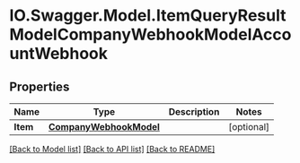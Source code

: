 # IO.Swagger.Model.ItemQueryResultModelCompanyWebhookModelAccountWebhook
## Properties

Name | Type | Description | Notes
------------ | ------------- | ------------- | -------------
**Item** | [**CompanyWebhookModel**](CompanyWebhookModel.md) |  | [optional] 

[[Back to Model list]](../README.md#documentation-for-models) [[Back to API list]](../README.md#documentation-for-api-endpoints) [[Back to README]](../README.md)

